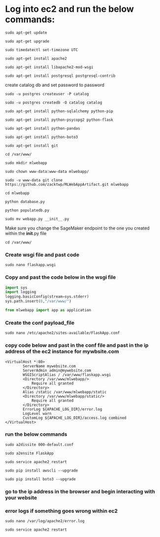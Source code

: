 # Log into ec2 and run the below commands:

`sudo apt-get update`

`sudo apt-get upgrade`

`sudo timedatectl set-timezone UTC`

`sudo apt-get install apache2`

`sudo apt-get install libapache2-mod-wsgi`

`sudo apt-get install postgresql postgresql-contrib`

create catalog db and set password to password

`sudo -u postgres createuser -P catalog`

`sudo -u postgres createdb -O catalog catalog`

`sudo apt-get install python-sqlalchemy python-pip`

`sudo apt-get install python-psycopg2 python-flask`

`sudo apt-get install python-pandas`

`sudo apt-get install python-boto3`

`sudo apt-get install git`

`cd /var/www/`

`sudo mkdir mlwebapp`

`sudo chown www-data:www-data mlwebapp/`

`sudo -u www-data git clone https://github.com/zacktwp/MLWebAppArtifact.git mlwebapp`

`cd mlwebapp`

`python database.py`

`python populatedb.py`

`sudo mv webapp.py __init__.py`

Make sure you change the SageMaker endpoint to the one you created within the __init__.py file

`cd /var/www/`

### Create wsgi file and past code

`sudo nano flaskapp.wsgi`

### Copy and past the code below in the wsgi file

```python
import sys
import logging
logging.basicConfig(stream=sys.stderr)
sys.path.insert(0,"/var/www/")

from mlwebapp import app as application
```

### Create the conf payload_file

`sudo nano /etc/apache2/sites-available/FlaskApp.conf`

### copy code below and past in the conf file and past in the ip address of the ec2 instance for mywbsite.com

```
<VirtualHost *:80>
		ServerName mywebsite.com
		ServerAdmin admin@mywebsite.com
		WSGIScriptAlias / /var/www/flaskapp.wsgi
		<Directory /var/www/mlwebapp/>
			Require all granted
		</Directory>
		Alias /static /var/www/mlwebapp/static
		<Directory /var/www/mlwebapp/static/>
			Require all granted
		</Directory>
		ErrorLog ${APACHE_LOG_DIR}/error.log
		LogLevel warn
		CustomLog ${APACHE_LOG_DIR}/access.log combined
</VirtualHost>
```

### run the below commands

`sudo a2dissite 000-default.conf`

`sudo a2ensite FlaskApp`

`sudo service apache2 restart`

`sudo pip install awscli --upgrade`

`sudo pip install boto3 --upgrade`

### go to the ip address in the browser and begin interacting with your website

### error logs if something goes wrong within ec2

`sudo nano /var/log/apache2/error.log`

`sudo service apache2 restart`
